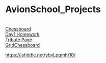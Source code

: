 

# AvionSchool_Projects
\
[Chessboard](https://leonram1245.github.io/batch5-activities/Chessboard/)
\
[Day1 Homework](https://leonram1245.github.io/batch5-activities/Day%201/)
\
[Tribute Page](https://leonram1245.github.io/batch5-activities/Tribute%20Page/)
\
[GridChessboard](https://leonram1245.github.io/batch5-activities/Grid_Chessboard/)

https://jsfiddle.net/ybvLpqmh/10/

